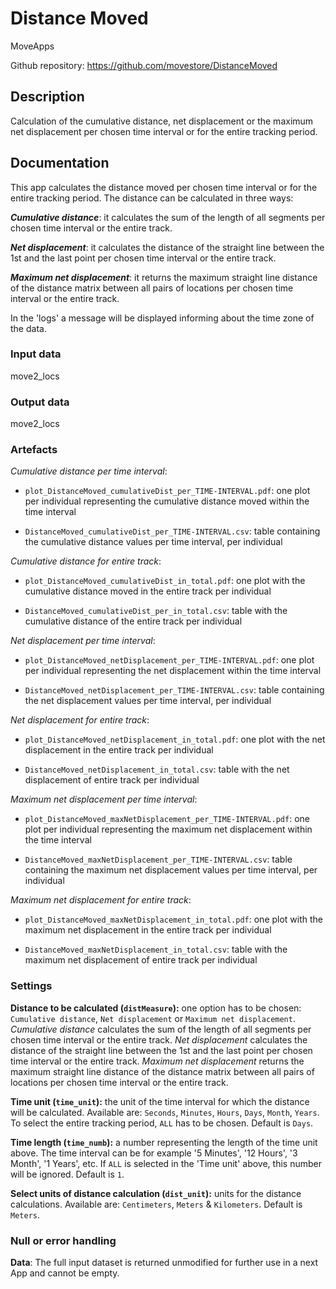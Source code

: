 # Distance Moved

MoveApps

Github repository: <https://github.com/movestore/DistanceMoved>

## Description

Calculation of the cumulative distance, net displacement or the maximum net displacement per chosen time interval or for the entire tracking period.

## Documentation

This app calculates the distance moved per chosen time interval or for the entire tracking period. The distance can be calculated in three ways:

***Cumulative distance***: it calculates the sum of the length of all segments per chosen time interval or the entire track.

***Net displacement***: it calculates the distance of the straight line between the 1st and the last point per chosen time interval or the entire track.

***Maximum net displacement***: it returns the maximum straight line distance of the distance matrix between all pairs of locations per chosen time interval or the entire track.

In the 'logs' a message will be displayed informing about the time zone of the data.

### Input data

move2_locs

### Output data

move2_locs

### Artefacts

*Cumulative distance per time interval*:

-   `plot_DistanceMoved_cumulativeDist_per_TIME-INTERVAL.pdf`: one plot per individual representing the cumulative distance moved within the time interval

-   `DistanceMoved_cumulativeDist_per_TIME-INTERVAL.csv`: table containing the cumulative distance values per time interval, per individual

*Cumulative distance for entire track*:

-   `plot_DistanceMoved_cumulativeDist_in_total.pdf`: one plot with the cumulative distance moved in the entire track per individual

-   `DistanceMoved_cumulativeDist_per_in_total.csv`: table with the cumulative distance of the entire track per individual

*Net displacement per time interval*:

-   `plot_DistanceMoved_netDisplacement_per_TIME-INTERVAL.pdf`: one plot per individual representing the net displacement within the time interval

-   `DistanceMoved_netDisplacement_per_TIME-INTERVAL.csv`: table containing the net displacement values per time interval, per individual

*Net displacement for entire track*:

-   `plot_DistanceMoved_netDisplacement_in_total.pdf`: one plot with the net displacement in the entire track per individual

-   `DistanceMoved_netDisplacement_in_total.csv`: table with the net displacement of entire track per individual

*Maximum net displacement per time interval*:

-   `plot_DistanceMoved_maxNetDisplacement_per_TIME-INTERVAL.pdf`: one plot per individual representing the maximum net displacement within the time interval

-   `DistanceMoved_maxNetDisplacement_per_TIME-INTERVAL.csv`: table containing the maximum net displacement values per time interval, per individual

*Maximum net displacement for entire track*:

-   `plot_DistanceMoved_maxNetDisplacement_in_total.pdf`: one plot with the maximum net displacement in the entire track per individual

-   `DistanceMoved_maxNetDisplacement_in_total.csv`: table with the maximum net displacement of entire track per individual

### Settings

**Distance to be calculated (`distMeasure`):** one option has to be chosen: `Cumulative distance`, `Net displacement` or `Maximum net displacement`. *Cumulative distance* calculates the sum of the length of all segments per chosen time interval or the entire track. *Net displacement* calculates the distance of the straight line between the 1st and the last point per chosen time interval or the entire track. *Maximum net displacement* returns the maximum straight line distance of the distance matrix between all pairs of locations per chosen time interval or the entire track.

**Time unit (`time_unit`):** the unit of the time interval for which the distance will be calculated. Available are: `Seconds`, `Minutes`, `Hours`, `Days`, `Month`, `Years`. To select the entire tracking period, `ALL` has to be chosen. Default is `Days`.

**Time length (`time_numb`):** a number representing the length of the time unit above. The time interval can be for example '5 Minutes', '12 Hours', '3 Month', '1 Years', etc. If `ALL` is selected in the 'Time unit' above, this number will be ignored. Default is `1`.

**Select units of distance calculation (`dist_unit`):** units for the distance calculations. Available are: `Centimeters`, `Meters` & `Kilometers`. Default is `Meters`.

### Null or error handling

**Data**: The full input dataset is returned unmodified for further use in a next App and cannot be empty.
